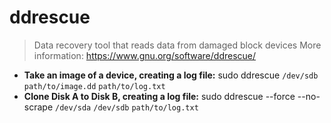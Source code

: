 # ddrescue
> Data recovery tool that reads data from damaged block devices
> More information: <https://www.gnu.org/software/ddrescue/>
- **Take an image of a device, creating a log file:**
sudo ddrescue `/dev/sdb` `path/to/image.dd` `path/to/log.txt`
- **Clone Disk A to Disk B, creating a log file:**
sudo ddrescue --force --no-scrape `/dev/sda` `/dev/sdb` `path/to/log.txt`
